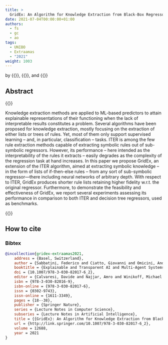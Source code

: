 ```yaml
---
title: >
  GridEx: An Algorithm for Knowledge Extraction from Black-Box Regressors
date: 2021-07-04T00:00:00+01:00
authors:
  - fs
  - gc
  - ao
tags:
  - UNIBO
  - Extraamas
  - "2021"
weight: 1003
---
```


by {{<fs>}}, {{<gc>}}, and {{<ao>}}

## Abstract 

{{<justified>}}

Knowledge extraction methods are applied to ML-based predictors to attain explainable representations of their functioning when the lack of interpretable results constitutes a problem. Several algorithms have been proposed for knowledge extraction, mostly focusing on the extraction of either lists or trees of rules. 
Yet, most of them only support supervised learning – and, in particular, classification – tasks. ITER is among the few rule extraction methods capable of extracting symbolic rules out of sub-symbolic regressors. 
However, its performance – here intended as the interpretability of the rules it extracts – easily degrades as the complexity of the regression task at hand increases. 
In this paper we propose GridEx, an extension of the ITER algorithm, aimed at extracting symbolic knowledge – in the form of lists of if-then-else rules – from any sort of sub-symbolic regressor—there including neural networks of arbitrary depth. 
With respect to ITER, GridEx produces shorter rule lists retaining higher fidelity w.r.t. the original regressor. 
Furthermore, to demonstrate the feasibility and effectiveness of GridEx, we report several experiments assessing its performance in comparison to both ITER and decision tree regressors, used as benchmarks. 

{{</justified>}}

## How to cite

### Bibtex

```bibtex
@incollection{gridex-extraamas2021,
	address = {Basel, Switzerland},
	author = {Sabbatini, Federico and Ciatto, Giovanni and Omicini, Andrea},
	booktitle = {Explainable and Transparent AI and Multi-Agent Systems. Third International Workshop, EXTRAAMAS 2021, Virtual Event, May 3--7, 2021, Revised Selected Papers},
	doi = {10.1007/978-3-030-82017-6_2},
	editor = {Calvaresi, Davide and Najjar, Amro and Winikoff, Michael and Fr{\"a}mling, Kary},
	isbn = {978-3-030-82016-9},
	isbn-online = {978-3-030-82017-6},
	issn = {0302-9743},
	issn-online = {1611-3349},
	pages = {18--38},
	publisher = {Springer Nature},
	series = {Lecture Notes in Computer Science},
	subseries = {Lecture Notes in Artificial Intelligence},
	title = {{GridEx}: An Algorithm for Knowledge Extraction from Black-Box Regressors},
	url = {http://link.springer.com/10.1007/978-3-030-82017-6_2},
	volume = 12688,
	year = 2021
}
```